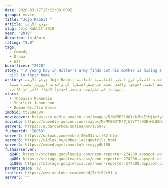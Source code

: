 ```yaml
---
date: 2020-03-17T15:21:00.000Z
groups: movie
title: "Jojo Rabbit "
artitle: جوجو اﻷرنب
slug: Jojo Rabbit 2019
year: "2019"
duration: 1h 48min
rating: "8.0"
tags:
  - Comedy
  - Drama
  - War
boxoffices: "2020"
story: " A young boy in Hitler's army finds out his mother is hiding a Jewish
  girl in their home. "
arstory: جوجو اﻷرنب Jojo Rabbit تدور أحداث الفيلم حول الحرب العالمية الثانية،
  حيث يكتشف الفتى (جوجو) والذي يخدم في جيش (هتلر) أن والدته (روزي) تخبيء صبيا
  يهوديا في منزلهم، ويسعى (جوجو) لإخفاء الأمر عن قائده.
stars:
  - Thomasin McKenzie
  - Scarlett Johansson
  - Roman Griffin Davis
imdbid: tt2584384
moviecover: https://m.media-amazon.com/images/M/MV5BZjU0Yzk2MzEtMjAzYy00MzY0LTg2YmItM2RkNzdkY2ZhN2JkXkEyXkFqcGdeQXVyNDg4NjY5OTQ@._V1_UX182_CR0,0,182,268_AL_.jpg
moviebg: https://m.media-amazon.com/images/M/MV5BOTM2Zjk2YTYtOGEzMi00Nzk2LTk0YzAtMTdlMWMyODkwODczXkEyXkFqcGdeQXVyNzI1NzMxNzM@._V1_.jpg
server1: https://e.dardarkom.online/mv/175072
fushaarid: "28053"
server2: https://uqload.com/embed-80m53inzlf62.html
server3: https://vidlox.me/embed-1akjq8etrjls.html
server4: https://embed.mystream.to/nsmmyjy6bl88
fushaarserver:
  q240: https://storage.googleapis.com/neon-reporter-274200.appspot.com/fushaar/media/28053/28053-240p.mp4
  q480: https://storage.googleapis.com/neon-reporter-274200.appspot.com/fushaar/media/28053/28053-480p.mp4
  q1080: https://storage.googleapis.com/neon-reporter-274200.appspot.com/fushaar/media/28053/28053.mp4
parentsguide: 12
trailer: https://www.youtube.com/embed/TxJt02r91L4
server5: ""
---
```

